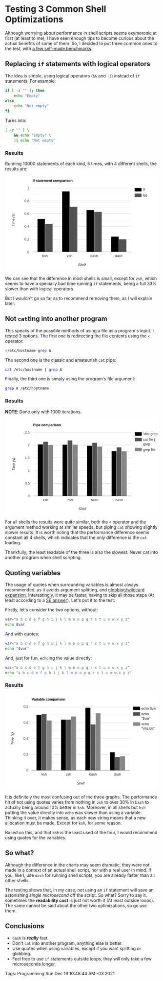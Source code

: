 # Testing 3 Common Shell Optimizations
Although worrying about performance in shell scripts seems oxymoronic at first (at least to me),
I have seen enough tips to become curious about the actual benefits of some of them.
So, I decided to put three common ones to the test, with [a few self-made benchmarks](https://github.com/hhhhhhhhhn/bensh).

## Replacing `if` statements with logical operators
The idea is simple, using logical operators (`&&` and `||`) instead of `if` statements.
For example:

```bash
if [ -z "" ]; then
	echo "Empty"
else
	echo "Not empty"
fi
```

Turns into:

```bash
[ -z "" ] \
	&& echo "Empty" \
	|| echo "Not empty"
```

### Results
Running 10000 statements of each kind, 5 times, with 4 different shells, the results are:

![If statement performance graph](./assets/shell-script-optimizations/ifchart.png)

We can see that the difference in most shells is small,
except for `zsh`,
which seems to have a specially bad time running `if` statements,
being a full 33% slower than with logical operators.

But I wouldn't go so far as to recommend removing them, as I will explain later.

## Not `cat`ting into another program
This speaks of the possible methods of using a file as a program's input.
I tested 3 options.
The first one is redirecting the file contents using the `<` operator:

```bash
</etc/hostname grep A
```

The second one is the classic and amateurish `cat` pipe:

```bash
cat /etc/hostname | grep A
```

Finally, the third one is simply using the program's file argument:

```bash
grep A /etc/hostname
```

### Results
**NOTE**: Done only with 1000 iterations.

![Pipe performance graph](./assets/shell-script-optimizations/pipechart.png)

For all shells the results were quite similar,
both the `<` operator and the argument method working at similar speeds,
but piping `cat` showing slightly slower results.
It is worth noting that the performance difference seems constant all 4 shells,
which indicates that the only difference is the `cat` loading.

Thankfully, the least readable of the three is also the slowest.
Never cat into another program when shell scripting.


## Quoting variables
The usage of quotes when surrounding variables is almost always recommended,
as it avoids argument splitting, and [globbing/wildcard expansion](https://tldp.org/LDP/abs/html/globbingref.html).
Interestingly, it may be faster, having to skip all those steps
(At least according to a [SE answer](https://unix.stackexchange.com/a/67131)).
Let's put it to the test:

Firstly, let's consider the two options, without:

```bash
var="a b c d e f g h i j k l m n o p q r s t u v w x y z"
echo $var
```

And with quotes:

```bash
var="a b c d e f g h i j k l m n o p q r s t u v w x y z"
echo "$var"
```

And, just for fun, `echo`ing the value directly:
```bash
var="a b c d e f g h i j k l m n o p q r s t u v w x y z"
echo "a b c d e f g h i j k l m n o p q r s t u v w x y z"
```

### Results

![Variables performance graph](./assets/shell-script-optimizations/varchart.png)

It is definitely the most confusing out of the three graphs.
The performance hit of not using quotes varies from nothing in `zsh`
to over 30% in `bash` to actually being around 10% better in `ksh`.
Moreover, in all shells but `ksh` putting the value directly into `echo` was slower than using a variable.
Thinking it over, it makes sense, as each new string means that a new allocation must be made.
Except for `ksh`, for some reason.

Based on this, and that `ksh` is the least used of the four,
I would recommend using quotes for the variables.


## So what?
Although the difference in the charts may seem dramatic,
they were not made in a context of an actual shell script,
nor with a real user in mind.
If you, like I, use `dash` for running shell scripts,
you are already faster than all other shells.

The testing shows that, in my case,
not using an `if` statement will save an astonishing *single microsecond* off the script.
So what?
Sorry to say it, sometimes the **readability cost** is just not worth it (At least outside loops).
The same cannot be said about the other two optimizations, so go use them.

## Conclusions
- `dash` is ***really*** fast.
- Don't `cat` into another program, anything else is better.
- Use quotes when using variables, except if you want splitting or globbing.
- Feel free to use `if` statements outside loops,
  they will only take a few microseconds longer.

Tags: Programming
Sun Dec 19 10:48:44 AM -03 2021
